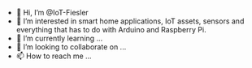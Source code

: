 - 👋 Hi, I’m @IoT-Fiesler
- 👀 I’m interested in smart home applications, IoT assets, sensors and everything that has to do with Arduino and Raspberry Pi.
- 🌱 I’m currently learning ...
- 💞️ I’m looking to collaborate on ...
- 📫 How to reach me ...

<!---
IoT-Fiesler/IoT-Fiesler is a ✨ special ✨ repository because its `README.md` (this file) appears on your GitHub profile.
You can click the Preview link to take a look at your changes.
--->
